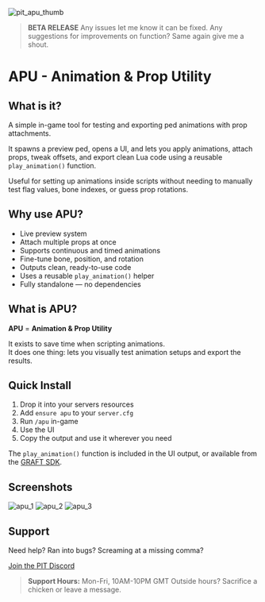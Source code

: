 ![pit_apu_thumb](https://playingintraffic.site/site/public/assets/images/resource_thumbnails/pit_apu_thumb.jpg)

> **BETA RELEASE**
Any issues let me know it can be fixed. Any suggestions for improvements on function? Same again give me a shout.

# APU - Animation & Prop Utility

## What is it?

A simple in-game tool for testing and exporting ped animations with prop attachments.

It spawns a preview ped, opens a UI, and lets you apply animations, attach props, tweak offsets, and export clean Lua code using a reusable `play_animation()` function.

Useful for setting up animations inside scripts without needing to manually test flag values, bone indexes, or guess prop rotations.

## Why use APU?

- Live preview system  
- Attach multiple props at once  
- Supports continuous and timed animations  
- Fine-tune bone, position, and rotation  
- Outputs clean, ready-to-use code  
- Uses a reusable `play_animation()` helper  
- Fully standalone — no dependencies

## What is APU?

**APU** = **Animation & Prop Utility**

It exists to save time when scripting animations.  
It does one thing: lets you visually test animation setups and export the results.

## Quick Install

1. Drop it into your servers resources 
2. Add `ensure apu` to your `server.cfg`  
3. Run `/apu` in-game  
4. Use the UI  
5. Copy the output and use it wherever you need

The `play_animation()` function is included in the UI output, or available from the [GRAFT SDK](https://github.com/playingintraffic/graft).

## Screenshots

![apu_1](https://github.com/user-attachments/assets/4ff7fbe7-4ee9-49a8-9bb1-e5a317f8f5dc)
![apu_2](https://github.com/user-attachments/assets/e984f33a-ea91-483c-b559-05b2db530287)
![apu_3](https://github.com/user-attachments/assets/dac04392-8454-466e-a597-46473c827f5d)


## Support

Need help?
Ran into bugs?
Screaming at a missing comma?

[Join the PIT Discord](https://discord.gg/MUckUyS5Kq)

> **Support Hours:** Mon-Fri, 10AM-10PM GMT
> Outside hours? Sacrifice a chicken or leave a message.
